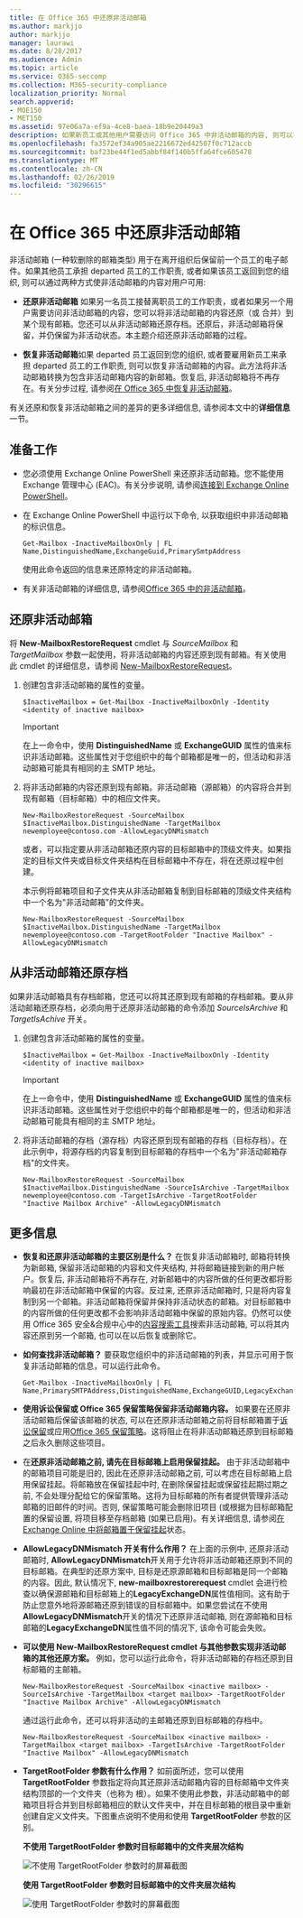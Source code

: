 ```yaml
---
title: 在 Office 365 中还原非活动邮箱
ms.author: markjjo
author: markjjo
manager: laurawi
ms.date: 8/28/2017
ms.audience: Admin
ms.topic: article
ms.service: O365-seccomp
ms.collection: M365-security-compliance
localization_priority: Normal
search.appverid:
- MOE150
- MET150
ms.assetid: 97e06a7a-ef9a-4ce8-baea-18b9e20449a3
description: 如果新员工或其他用户需要访问 Office 365 中非活动邮箱的内容, 则可以将非活动邮箱的内容还原 (或合并) 到现有邮箱。
ms.openlocfilehash: fa3572ef34a905ae2216672ed42507f0c712accb
ms.sourcegitcommit: baf23be44f1ed5abbf84f140b5ffa64fce605478
ms.translationtype: MT
ms.contentlocale: zh-CN
ms.lasthandoff: 02/26/2019
ms.locfileid: "30296615"
---
```

# <a name="restore-an-inactive-mailbox-in-office-365"></a>在 Office 365 中还原非活动邮箱

非活动邮箱 (一种软删除的邮箱类型) 用于在离开组织后保留前一个员工的电子邮件。如果其他员工承担 departed 员工的工作职责, 或者如果该员工返回到您的组织, 则可以通过两种方式使非活动邮箱的内容对用户可用: 
  
- **还原非活动邮箱** 如果另一名员工接替离职员工的工作职责，或者如果另一个用户需要访问非活动邮箱的内容，您可以将非活动邮箱的内容还原（或 合并）到某个现有邮箱。您还可以从非活动邮箱还原存档。还原后，非活动邮箱将保留，并仍保留为非活动状态。本主题介绍还原非活动邮箱的过程。 
    
- **恢复非活动邮箱**如果 departed 员工返回到您的组织, 或者要雇用新员工来承担 departed 员工的工作职责, 则可以恢复非活动邮箱的内容。此方法将非活动邮箱转换为包含非活动邮箱内容的新邮箱。恢复后, 非活动邮箱将不再存在。有关分步过程, 请参阅[在 Office 365 中恢复非活动邮箱](recover-an-inactive-mailbox.md)。
    
有关还原和恢复非活动邮箱之间的差异的更多详细信息, 请参阅本文中的**详细信息**一节。 
  
## <a name="before-you-begin"></a>准备工作

- 您必须使用 Exchange Online PowerShell 来还原非活动邮箱。您不能使用 Exchange 管理中心 (EAC)。有关分步说明, 请参阅[连接到 Exchange Online PowerShell](https://go.microsoft.com/fwlink/?linkid=396554)。
    
- 在 Exchange Online PowerShell 中运行以下命令, 以获取组织中非活动邮箱的标识信息。 
    
    ```
    Get-Mailbox -InactiveMailboxOnly | FL Name,DistinguishedName,ExchangeGuid,PrimarySmtpAddress
    ```

     使用此命令返回的信息来还原特定的非活动邮箱。
    
- 有关非活动邮箱的详细信息, 请参阅[Office 365 中的非活动邮箱](inactive-mailboxes-in-office-365.md)。
    
## <a name="restore-an-inactive-mailbox"></a>还原非活动邮箱

将 **New-MailboxRestoreRequest** cmdlet 与  _SourceMailbox_ 和  _TargetMailbox_ 参数一起使用，将非活动邮箱的内容还原到现有邮箱。有关使用此 cmdlet 的详细信息，请参阅 [New-MailboxRestoreRequest](https://go.microsoft.com/fwlink/?linkid=856298)。
  
1. 创建包含非活动邮箱的属性的变量。 
    
    ```
    $InactiveMailbox = Get-Mailbox -InactiveMailboxOnly -Identity <identity of inactive mailbox>
    ```

    > [!IMPORTANT]
    > 在上一命令中，使用 **DistinguishedName** 或 **ExchangeGUID** 属性的值来标识非活动邮箱。这些属性对于您组织中的每个邮箱都是唯一的，但活动和非活动邮箱可能具有相同的主 SMTP 地址。 
  
2. 将非活动邮箱的内容还原到现有邮箱。非活动邮箱（源邮箱）的内容将合并到现有邮箱（目标邮箱）中的相应文件夹。
    
    ```
    New-MailboxRestoreRequest -SourceMailbox $InactiveMailbox.DistinguishedName -TargetMailbox newemployee@contoso.com -AllowLegacyDNMismatch
    ```
   
   或者，可以指定要从非活动邮箱还原内容的目标邮箱中的顶级文件夹。如果指定的目标文件夹或目标文件夹结构在目标邮箱中不存在，将在还原过程中创建。 
    
    本示例将邮箱项目和子文件夹从非活动邮箱复制到目标邮箱的顶级文件夹结构中一个名为"非活动邮箱"的文件夹。
    
   ```
   New-MailboxRestoreRequest -SourceMailbox $InactiveMailbox.DistinguishedName -TargetMailbox newemployee@contoso.com -TargetRootFolder "Inactive Mailbox" -AllowLegacyDNMismatch
   ```
  
## <a name="restore-the-archive-from-an-inactive-mailbox"></a>从非活动邮箱还原存档

如果非活动邮箱具有存档邮箱，您还可以将其还原到现有邮箱的存档邮箱。要从非活动邮箱还原存档，必须向用于还原非活动邮箱的命令添加  _SourceIsArchive_ 和  _TargetIsAchive_ 开关。 
  
1. 创建包含非活动邮箱的属性的变量。 
    
    ```
    $InactiveMailbox = Get-Mailbox -InactiveMailboxOnly -Identity <identity of inactive mailbox>
    ```

    > [!IMPORTANT]
    > 在上一命令中，使用 **DistinguishedName** 或 **ExchangeGUID** 属性的值来标识非活动邮箱。这些属性对于您组织中的每个邮箱都是唯一的，但活动和非活动邮箱可能具有相同的主 SMTP 地址。 
  
2. 将非活动邮箱的存档（源存档）内容还原到现有邮箱的存档（目标存档）。在此示例中，将源存档的内容复制到目标邮箱的存档中一个名为"非活动邮箱存档"的文件夹。

    ```
    New-MailboxRestoreRequest -SourceMailbox $InactiveMailbox.DistinguishedName -SourceIsArchive -TargetMailbox newemployee@contoso.com -TargetIsArchive -TargetRootFolder "Inactive Mailbox Archive" -AllowLegacyDNMismatch
    ```

  
## <a name="more-information"></a>更多信息

- **恢复和还原非活动邮箱的主要区别是什么？** 在恢复非活动邮箱时, 邮箱将转换为新邮箱, 保留非活动邮箱的内容和文件夹结构, 并将邮箱链接到新的用户帐户。恢复后, 非活动邮箱将不再存在, 对新邮箱中的内容所做的任何更改都将影响最初在非活动邮箱中保留的内容。反过来, 还原非活动邮箱时, 只是将内容复制到另一个邮箱。非活动邮箱将保留并保持非活动状态的邮箱。对目标邮箱中的内容所做的任何更改都不会影响非活动邮箱中保留的原始内容。仍然可以使用 Office 365 安全&amp;合规中心中的[内容搜索工具](run-a-content-search-in-the-security-and-compliance-center.md)搜索非活动邮箱, 可以将其内容还原到另一个邮箱, 也可以在以后恢复或删除它。 
    
- **如何查找非活动邮箱？** 要获取您组织中的非活动邮箱的列表，并显示可用于恢复非活动邮箱的信息，可以运行此命令。 

  ```
  Get-Mailbox -InactiveMailboxOnly | FL Name,PrimarySMTPAddress,DistinguishedName,ExchangeGUID,LegacyExchangeDN,ArchiveStatus
  ```

- **使用诉讼保留或 Office 365 保留策略保留非活动邮箱内容。** 如果要在还原非活动邮箱后保留该邮箱的状态, 可以在还原非活动邮箱之前将目标邮箱置于[诉讼保留](https://go.microsoft.com/fwlink/?linkid=856286)或应用[Office 365 保留策略](retention-policies.md)。这将阻止在将非活动邮箱还原到目标邮箱之后永久删除这些项目。 
    
- 在**还原非活动邮箱之前, 请先在目标邮箱上启用保留挂起。** 由于非活动邮箱中的邮箱项目可能是旧的, 因此在还原非活动邮箱之前, 可以考虑在目标邮箱上启用保留挂起。将邮箱放在保留挂起中时, 在删除保留挂起或保留挂起期过期之前, 不会处理分配给它的保留策略。这将为目标邮箱的所有者提供管理非活动邮箱的旧邮件的时间。否则, 保留策略可能会删除旧项目 (或根据为目标邮箱配置的保留设置, 将项目移至存档邮箱 (如果已启用)。有关详细信息, 请参阅[在 Exchange Online 中将邮箱置于保留挂起](https://go.microsoft.com/fwlink/?linkid=856300)状态。
    
- **AllowLegacyDNMismatch 开关有什么作用？** 在上面的示例中, 还原非活动邮箱时, **AllowLegacyDNMismatch**开关用于允许将非活动邮箱还原到不同的目标邮箱。在典型的还原方案中, 目标是还原源邮箱和目标邮箱是同一个邮箱的内容。因此, 默认情况下, **new-mailboxrestorerequest** cmdlet 会进行检查以确保源邮箱和目标邮箱上的**LegacyExchangeDN**属性值相同。这有助于防止您意外地将源邮箱还原到错误的目标邮箱中。如果您尝试在不使用**AllowLegacyDNMismatch**开关的情况下还原非活动邮箱, 则在源邮箱和目标邮箱的**LegacyExchangeDN**属性值不同的情况下, 该命令可能会失败。 
    
- **可以使用 New-MailboxRestoreRequest cmdlet 与其他参数实现非活动邮箱的其他还原方案。** 例如，您可以运行此命令，将非活动邮箱的存档还原到目标邮箱的主邮箱。 
    
  ```
  New-MailboxRestoreRequest -SourceMailbox <inactive mailbox> -SourceIsArchive -TargetMailbox <target mailbox> -TargetRootFolder "Inactive Mailbox Archive" -AllowLegacyDNMismatch
  ```

  通过运行此命令，还可以将非活动的主邮箱还原到目标邮箱的存档中。

  ```
  New-MailboxRestoreRequest -SourceMailbox <inactive mailbox> -TargetMailbox <target mailbox> -TargetIsArchive -TargetRootFolder "Inactive Mailbox" -AllowLegacyDNMismatch
  ```

- **TargetRootFolder 参数有什么作用？** 如前面所述，您可以使用 **TargetRootFolder** 参数指定将向其还原非活动邮箱内容的目标邮箱中文件夹结构顶部的一个文件夹（也称为 根）。如果不使用此参数，非活动邮箱中的邮箱项目将合并到目标邮箱相应的默认文件夹中，并在目标邮箱的根目录中重新创建自定义文件夹。下图重点说明不使用和使用 **TargetRootFolder** 参数的区别。 
    
    **不使用 TargetRootFolder 参数时目标邮箱中的文件夹层次结构**
    
    ![不使用 TargetRootFolder 参数时的屏幕截图](media/76a759af-f483-4d1c-8cc7-243435b5562e.png)
  
    **使用 TargetRootFolder 参数时目标邮箱中的文件夹层次结构**
    
    ![使用 TargetRootFolder 参数时的屏幕截图](media/300da592-7323-48db-b8a4-07012259d113.png)

  

